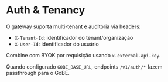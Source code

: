 # Auth & Tenancy

O gateway suporta multi-tenant e auditoria via headers:

- `X-Tenant-Id`: identificador do tenant/organização
- `X-User-Id`: identificador do usuário

Combine com BYOK por requisição usando `x-external-api-key`.

Quando configurado `GOBE_BASE_URL`, endpoints `/v1/auth/*` fazem passthrough para o GoBE.

